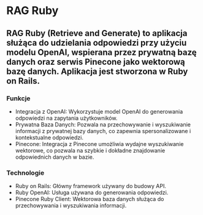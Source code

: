# RAG Ruby
## RAG Ruby (Retrieve and Generate) to aplikacja służąca do udzielania odpowiedzi przy użyciu modelu OpenAI, wspierana przez prywatną bazę danych oraz serwis Pinecone jako wektorową bazę danych. Aplikacja jest stworzona w Ruby on Rails.

### Funkcje
- Integracja z OpenAI: Wykorzystuje model OpenAI do generowania odpowiedzi na zapytania użytkowników.
- Prywatna Baza Danych: Pozwala na przechowywanie i wyszukiwanie informacji z prywatnej bazy danych, co zapewnia spersonalizowane i kontekstualne odpowiedzi.
- Pinecone: Integracja z Pinecone umożliwia wydajne wyszukiwanie wektorowe, co pozwala na szybkie i dokładne znajdowanie odpowiednich danych w bazie.
### Technologie
- Ruby on Rails: Główny framework używany do budowy API.
- Ruby OpenAI: Usługa używana do generowania odpowiedzi.
- Pinecone Ruby Client: Wektorowa baza danych służąca do przechowywania i wyszukiwania informacji.
